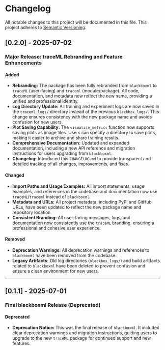 # Changelog

All notable changes to this project will be documented in this file. This project adheres to [Semantic Versioning](https://semver.org/).

## [0.2.0] - 2025-07-02
### Major Release: traceML Rebranding and Feature Enhancements

#### Added
- **Rebranding:** The package has been fully rebranded from `blackboxml` to `traceML` (user-facing) and `traceml` (module/package). All code, documentation, and metadata now reflect the new name, providing a unified and professional identity.
- **Log Directory Update:** All training and experiment logs are now saved in the `traceml_logs/` directory instead of the previous `blackbox_logs/`. This change ensures consistency with the new package name and avoids confusion for new users.
- **Plot Saving Capability:** The `visualise_metrics` function now supports saving plots as image files. Users can specify a directory to save plots, making it easier to archive and share training results.
- **Comprehensive Documentation:** Updated and expanded documentation, including a new API reference and migration instructions for users upgrading from `blackboxml`.
- **Changelog:** Introduced this `CHANGELOG.md` to provide transparent and detailed tracking of all changes, improvements, and fixes.

#### Changed
- **Import Paths and Usage Examples:** All import statements, usage examples, and references in the codebase and documentation now use `traceML`/`traceml` instead of `blackboxml`.
- **Metadata and URLs:** All project metadata, including PyPI and GitHub URLs, have been updated to reflect the new package name and repository location.
- **Consistent Branding:** All user-facing messages, logs, and documentation now consistently use the `traceML` branding, ensuring a professional and cohesive user experience.

#### Removed
- **Deprecation Warnings:** All deprecation warnings and references to `blackboxml` have been removed from the codebase.
- **Legacy Artifacts:** Old log directories (`blackbox_logs/`) and build artifacts related to `blackboxml` have been deleted to prevent confusion and ensure a clean environment for new users.

---

## [0.1.1] - 2025-07-01
### Final blackboxml Release (Deprecated)

#### Deprecated
- **Deprecation Notice:** This was the final release of `blackboxml`. It included clear deprecation warnings and migration instructions, guiding users to upgrade to the new `traceML` package for continued support and new features. 
